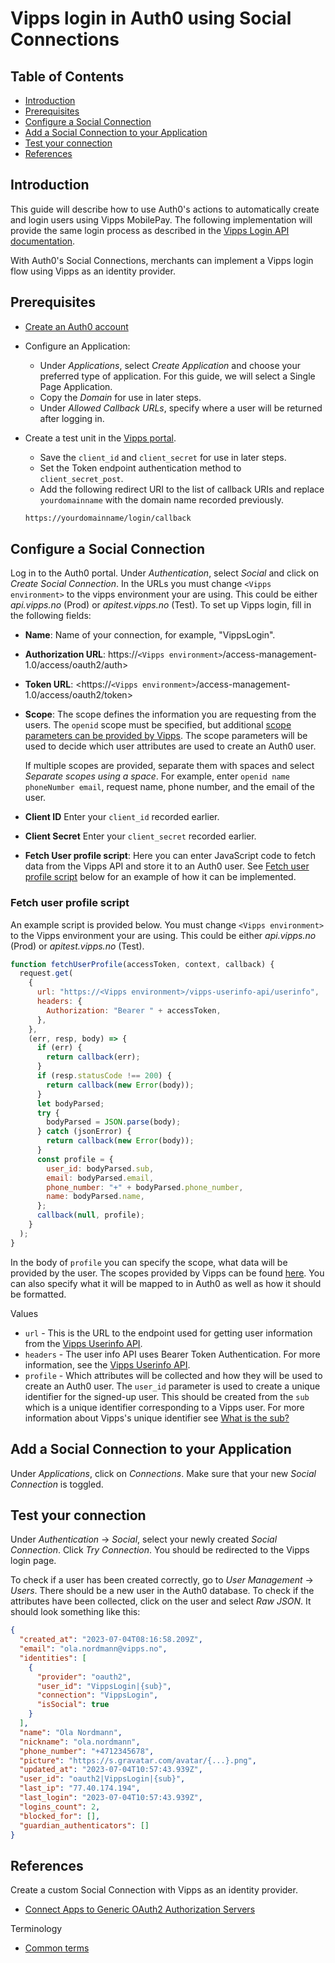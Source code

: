 <!-- START_METADATA
---
title: Vipps login in Auth0 using Social Connections
sidebar_label: Login using Social Connections
sidebar_position: 191
pagination_next: null
pagination_prev: null
---
END_METADATA -->

# Vipps login in Auth0 using Social Connections

<!-- START_COMMENT -->
## Table of Contents

* [Introduction](#introduction)
* [Prerequisites](#prerequisites)
* [Configure a Social Connection](#configure-a-social-connection)
* [Add a Social Connection to your Application](#add-a-social-connection-to-your-application)
* [Test your connection](#test-your-connection)
* [References](#references)
<!-- END_COMMENT -->

## Introduction

This guide will describe how to use Auth0's actions to automatically create and login users using Vipps MobilePay. The following implementation will provide the same login process as described in the [Vipps Login API documentation](https://developer.vippsmobilepay.com/docs/APIs/login-api/how-it-works/vipps-login-api-howitworks/#the-login-process).

With Auth0's Social Connections, merchants can implement a Vipps login flow using Vipps as an identity provider.

## Prerequisites

* [Create an Auth0 account](https://auth0.com/signup)
* Configure an Application:

  * Under *Applications*, select *Create Application* and choose your preferred type of application. For this guide, we will select a Single Page Application.
  * Copy the *Domain* for use in later steps.
  * Under *Allowed Callback URLs*, specify where a user will be returned after logging in.

* Create a test unit in the [Vipps portal](https://developer.vippsmobilepay.com/docs/developer-resources/portal/).

  * Save the `client_id` and `client_secret` for use in later steps.
  * Set the Token endpoint authentication method to `client_secret_post`.
  * Add the following redirect URI to the list of callback URIs and replace `yourdomainname` with the domain name recorded previously.

  ```bash
  https://yourdomainname/login/callback
  ```

## Configure a Social Connection

Log in to the Auth0 portal. Under *Authentication*, select *Social* and click on *Create Social Connection*. In the URLs you must change `<Vipps environment>` to the vipps environment your are using. This could be either *api.vipps.no* (Prod) or *apitest.vipps.no* (Test). To set up Vipps login, fill in the following fields:

- **Name**: Name of your connection, for example, "VippsLogin".

- **Authorization URL**: https://`<Vipps environment>`/access-management-1.0/access/oauth2/auth>

- **Token URL**: <https://`<Vipps environment>`/access-management-1.0/access/oauth2/token>

- **Scope**: The scope defines the information you are requesting from the users. The `openid` scope must be specified, but additional
[scope parameters can be provided by Vipps](https://developer.vippsmobilepay.com/docs/APIs/login-api/api-guide/core-concepts/#scopes).
The scope parameters will be used to decide which user attributes are used to create an Auth0 user.

  If multiple scopes are provided, separate them with spaces and select *Separate scopes using a space*.
For example, enter `openid name phoneNumber email`, request name, phone number, and the email of the user.

- **Client ID** Enter your `client_id` recorded earlier.

- **Client Secret** Enter your `client_secret` recorded earlier.

- **Fetch User profile script**: Here you can enter JavaScript code to fetch data from the Vipps API and store it to an Auth0 user. See [Fetch user profile script](#fetch-user-profile-script) below for an example of how it can be implemented.

### Fetch user profile script

An example script is provided below. You must change `<Vipps environment>` to the Vipps environment your are using. This could be either *api.vipps.no* (Prod) or *apitest.vipps.no* (Test).


```js
function fetchUserProfile(accessToken, context, callback) {
  request.get(
    {
      url: "https://<Vipps environment>/vipps-userinfo-api/userinfo",
      headers: {
        Authorization: "Bearer " + accessToken,
      },
    },
    (err, resp, body) => {
      if (err) {
        return callback(err);
      }
      if (resp.statusCode !== 200) {
        return callback(new Error(body));
      }
      let bodyParsed;
      try {
        bodyParsed = JSON.parse(body);
      } catch (jsonError) {
        return callback(new Error(body));
      }
      const profile = {
        user_id: bodyParsed.sub,
        email: bodyParsed.email,
        phone_number: "+" + bodyParsed.phone_number,
        name: bodyParsed.name,
      };
      callback(null, profile);
    }
  );
}
```


In the body of `profile` you can specify the scope, what data will be provided by the user. The scopes provided by Vipps can be found [here](https://developer.vippsmobilepay.com/docs/APIs/login-api/api-guide/core-concepts/#scopes). You can also specify what it will be mapped to in Auth0 as well as how it should be formatted. 

Values

* `url` - This is the URL to the endpoint used for getting user information from the [Vipps Userinfo API](https://developer.vippsmobilepay.com/docs/APIs/userinfo-api/).
* `headers` - The user info API uses Bearer Token Authentication. For more information, see the [Vipps Userinfo API](https://developer.vippsmobilepay.com/docs/APIs/userinfo-api/).
* `profile` - Which attributes will be collected and how they will be used to create an Auth0 user. The `user_id` parameter is used to create a unique identifier for the signed-up user. This should be created from the `sub` which is a unique identifier corresponding to a Vipps user. For more information about Vipps's unique identifier see [What is the sub?](https://developer.vippsmobilepay.com/docs/APIs/userinfo-api/userinfo-api-faq/#what-is-the-sub)

## Add a Social Connection to your Application

Under *Applications*, click on *Connections*. Make sure that your new *Social Connection* is toggled.

## Test your connection

Under *Authentication* -> *Social*, select your newly created *Social Connection*. Click *Try Connection*. You should be redirected to the Vipps login page.

To check if a user has been created correctly, go to *User Management* -> *Users*. There should be a new user in the Auth0 database. To check if the attributes have been collected, click on the user and select *Raw JSON*. It should look something like this:

```json
{
  "created_at": "2023-07-04T08:16:58.209Z",
  "email": "ola.nordmann@vipps.no",
  "identities": [
    {
      "provider": "oauth2",
      "user_id": "VippsLogin|{sub}",
      "connection": "VippsLogin",
      "isSocial": true
    }
  ],
  "name": "Ola Nordmann",
  "nickname": "ola.nordmann",
  "phone_number": "+4712345678",
  "picture": "https://s.gravatar.com/avatar/{...}.png",
  "updated_at": "2023-07-04T10:57:43.939Z",
  "user_id": "oauth2|VippsLogin|{sub}",
  "last_ip": "77.40.174.194",
  "last_login": "2023-07-04T10:57:43.939Z",
  "logins_count": 2,
  "blocked_for": [],
  "guardian_authenticators": []
}
```

## References

Create a custom Social Connection with Vipps as an identity provider.

* [Connect Apps to Generic OAuth2 Authorization Servers](https://auth0.com/docs/authenticate/identity-providers/social-identity-providers/oauth2)

Terminology
- [Common terms](https://developer.vippsmobilepay.com/docs/terminology/#common-terms)